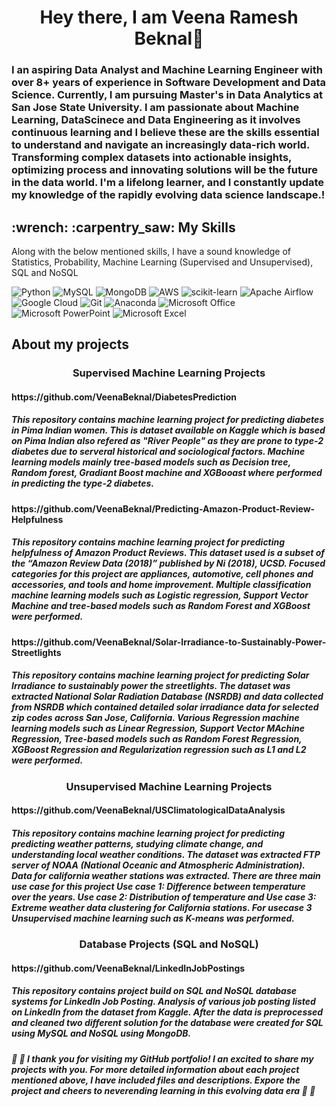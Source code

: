
<h1 align = "center">Hey there, I am Veena Ramesh Beknal👋</h1>

### I an aspiring Data Analyst and Machine Learning Engineer with over 8+ years of experience in Software Development and Data Science. Currently, I am pursuing Master's in Data Analytics at San Jose State University. I am passionate about __Machine Learning__, __DataScinece__ and __Data Engineering__ as it involves continuous learning and I believe these are the skills essential to understand and navigate an increasingly data-rich world. Transforming complex datasets into actionable insights, optimizing process and innovating solutions will be the future in the data world. I'm a lifelong learner, and I constantly update my knowledge of the rapidly evolving data science landscape.!

<h2>:wrench: :carpentry_saw: My Skills </h2>

Along with the below mentioned skills, I have a sound knowledge of Statistics, Probability, Machine Learning (Supervised and Unsupervised), SQL and NoSQL
<br>
<a>

![Python](https://img.shields.io/badge/python-3670A0?style=for-the-badge&logo=python&logoColor=ffdd54)  ![MySQL](https://img.shields.io/badge/mysql-%2300f.svg?style=for-the-badge&logo=mysql&logoColor=white) ![MongoDB](https://img.shields.io/badge/MongoDB-%234ea94b.svg?style=for-the-badge&logo=mongodb&logoColor=white) ![AWS](https://img.shields.io/badge/AWS-%23FF9900.svg?style=for-the-badge&logo=amazon-aws&logoColor=white) ![scikit-learn](https://img.shields.io/badge/scikit--learn-%23F7931E.svg?style=for-the-badge&logo=scikit-learn&logoColor=white) ![Apache Airflow](https://img.shields.io/badge/Apache%20Airflow-017CEE?style=for-the-badge&logo=Apache%20Airflow&logoColor=white) ![Google Cloud](https://img.shields.io/badge/GoogleCloud-%234285F4.svg?style=for-the-badge&logo=google-cloud&logoColor=white) ![Git](https://img.shields.io/badge/git-%23F05033.svg?style=for-the-badge&logo=git&logoColor=white) ![Anaconda](https://img.shields.io/badge/Anaconda-%2344A833.svg?style=for-the-badge&logo=anaconda&logoColor=white) ![Microsoft Office](https://img.shields.io/badge/Microsoft_Office-D83B01?style=for-the-badge&logo=microsoft-office&logoColor=white) ![Microsoft PowerPoint](https://img.shields.io/badge/Microsoft_PowerPoint-B7472A?style=for-the-badge&logo=microsoft-powerpoint&logoColor=white) ![Microsoft Excel](https://img.shields.io/badge/Microsoft_Excel-217346?style=for-the-badge&logo=microsoft-excel&logoColor=white)

<h2> About my projects </h2>

<h3 align = "center">  Supervised Machine Learning Projects </h3> 

<h4> https://github.com/VeenaBeknal/DiabetesPrediction <h4>

##### This repository contains machine learning project for predicting diabetes in Pima Indian women. This is dataset available on Kaggle which is based on Pima Indian also refered as "River People" as they are prone to type-2 diabetes due to serveral historical and sociological factors. Machine learning models mainly tree-based models such as Decision tree, Random forest, Gradiant Boost machine and XGBooast where performed in predicting the type-2 diabetes.


<h4> https://github.com/VeenaBeknal/Predicting-Amazon-Product-Review-Helpfulness <h4>

##### This repository contains machine learning project for predicting helpfulness of Amazon Product Reviews. This dataset used is a subset of the “Amazon Review Data (2018)” published by Ni (2018), UCSD. Focused categories for this project are appliances, automotive, cell phones and accessories, and tools and home improvement. Multiple classification machine learning models such as Logistic regression, Support Vector Machine and tree-based models such as Random Forest and XGBoost were performed.


<h4> https://github.com/VeenaBeknal/Solar-Irradiance-to-Sustainably-Power-Streetlights <h4>

##### This repository contains machine learning project for predicting Solar Irradiance to sustainably power the streetlights. The dataset was extracted National Solar Radiation Database (NSRDB) and data collected from NSRDB which contained detailed solar irradiance data for selected zip codes across San Jose, California. Various Regression machine learning models such as Linear Regression, Support Vector MAchine Regression, Tree-based models such as Random Forest Regression, XGBoost Regression and Regularization regression such as L1 and L2 were performed.

<h3 align = "center">  Unsupervised Machine Learning Projects </h3> 

<h4> https://github.com/VeenaBeknal/USClimatologicalDataAnalysis <h4>

##### This repository contains machine learning project for predicting predicting weather patterns, studying climate change, and understanding local weather conditions. The dataset was extracted FTP server of NOAA (National Oceanic and Atmospheric Administration). Data for california weather stations was extracted. There are three main use case for this project Use case 1: Difference between temperature over the years. Use case 2: Distribution of temperature and Use case 3: Extreme weather data clustering for California stations. For usecase 3 Unsupervised machine learning such as K-means was performed.


<h3 align = "center">  Database Projects (SQL and NoSQL) </h3> 

<h4> https://github.com/VeenaBeknal/LinkedInJobPostings <h4>

##### This repository contains project build on SQL and NoSQL database systems for LinkedIn Job Posting. Analysis of various job posting listed on LinkedIn from the dataset from Kaggle. After the data is preprocessed and cleaned two different solution for the database were created for SQL using MySQL and NoSQL using MongoDB. 


<h5> 🙂 🙂 I thank you for visiting my GitHub portfolio! I an excited to share my projects with you. For more detailed information about each project mentioned above, I have included files and descriptions. Expore the project and cheers to neverending learning in this evolving data era 🙂 🙂

<!--
**VeenaBeknal/VeenaBeknal** is a ✨ _special_ ✨ repository because its `README.md` (this file) appears on your GitHub profile.

Here are some ideas to get you started:

- 🔭 I’m currently working on ...
- 🌱 I’m currently learning ...
- 👯 I’m looking to collaborate on ...
- 🤔 I’m looking for help with ...
- 💬 Ask me about ...
- 📫 How to reach me: ...
- 😄 Pronouns: She/Her
- ⚡ Fun fact: ...
-->
